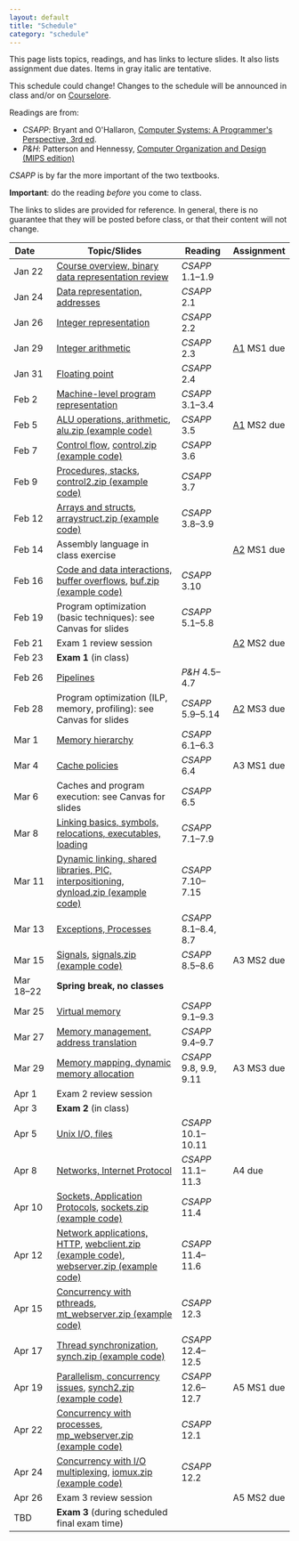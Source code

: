 ```yaml
---
layout: default
title: "Schedule"
category: "schedule"
---
```


This page lists topics, readings, and has links to lecture slides.
It also lists assignment due dates.  Items <span class="tentative">in
gray italic</span> are tentative.

This schedule could change!  Changes
to the schedule will be announced in class and/or on
[Courselore](https://courselore.org/).

Readings are from:
* *CSAPP*: Bryant and O'Hallaron, [Computer Systems: A Programmer's Perspective, 3rd ed](https://csapp.cs.cmu.edu/).
* *P&amp;H*: Patterson and Hennessy, [Computer Organization and Design (MIPS edition)](https://www.elsevier.com/books/computer-organization-and-design-mips-edition/patterson/978-0-12-407726-3)

*CSAPP* is by far the more important of the two textbooks.

**Important**: do the reading *before*
you come to class.

The links to slides are provided for reference.  In general, there is no
guarantee that they will be posted before class, or that their content
will not change.

Date&nbsp;&nbsp;&nbsp;&nbsp;&nbsp; | Topic/Slides | Reading | Assignment
------------------ | ------------ | ------- | ----------
Jan 22 | [Course overview, binary data representation review](lectures/lecture01-public.pdf) | *CSAPP* 1.1–1.9 | 
Jan 24 | [Data representation, addresses](lectures/lecture02-public.pdf) | *CSAPP* 2.1 | 
Jan 26 | [Integer representation](lectures/lecture03-public.pdf) | *CSAPP* 2.2 | 
Jan 29 | [Integer arithmetic](lectures/lecture04-public.pdf) | *CSAPP* 2.3 | [A1](assign/assign01.html) MS1 due
Jan 31 | [Floating point](lectures/lecture05-public.pdf) | *CSAPP* 2.4 | 
Feb 2 | [Machine-level program representation](lectures/lecture06-public.pdf) | *CSAPP* 3.1–3.4 | 
Feb 5 | [ALU operations, arithmetic](lectures/lecture07-public.pdf), [alu.zip (example code)](lectures/alu.zip) | *CSAPP* 3.5 | [A1](assign/assign01.html) MS2 due
Feb 7 | [Control flow](lectures/lecture08-public.pdf), [control.zip (example code)](lectures/control.zip) | *CSAPP* 3.6 | 
Feb 9 | [Procedures, stacks](lectures/lecture09-public.pdf), [control2.zip (example code)](lectures/control2.zip) | *CSAPP* 3.7 | 
Feb 12 | [Arrays and structs](lectures/lecture10-public.pdf), [arraystruct.zip (example code)](lectures/arraystruct.zip) | *CSAPP* 3.8–3.9 | 
Feb 14 | Assembly language in class exercise |  | [A2](assign/assign02.html) MS1 due
Feb 16 | [Code and data interactions, buffer overflows](lectures/lecture11-public.pdf), [buf.zip (example code)](lectures/buf.zip) | *CSAPP* 3.10 | 
Feb 19 | Program optimization (basic techniques): see Canvas for slides | *CSAPP* 5.1–5.8 | 
Feb 21 | Exam 1 review session |  | [A2](assign/assign02.html) MS2 due
Feb 23 | **Exam 1** (in class) |  | 
Feb 26 | [Pipelines](lectures/lecture13-public.pdf) | <i>P&amp;H</i> 4.5–4.7 | 
Feb 28 | Program optimization (ILP, memory, profiling): see Canvas for slides | *CSAPP* 5.9–5.14 | [A2](assign/assign02.html) MS3 due
Mar 1 | [Memory hierarchy](lectures/lecture15-public.pdf) | *CSAPP* 6.1–6.3 | 
Mar 4 | [Cache policies](lectures/lecture16-public.pdf) | *CSAPP* 6.4 | <span class='tentative'>A3 MS1 due</span>
Mar 6 | Caches and program execution: see Canvas for slides | *CSAPP* 6.5 | 
Mar 8 | [Linking basics, symbols, relocations, executables, loading](lectures/lecture18-public.pdf) | *CSAPP* 7.1–7.9 | 
Mar 11 | [Dynamic linking, shared libraries, PIC, interpositioning](lectures/lecture19-public.pdf), [dynload.zip (example code)](lectures/dynload.zip) | *CSAPP* 7.10–7.15 | 
Mar 13 | [Exceptions, Processes](lectures/lecture20-public.pdf) | *CSAPP* 8.1–8.4, 8.7 | 
Mar 15 | [Signals](lectures/lecture21-public.pdf), [signals.zip (example code)](lectures/signals.zip) | *CSAPP* 8.5–8.6 | <span class='tentative'>A3 MS2 due</span>
Mar 18–22 | **Spring break, no classes** |  | 
Mar 25 | [Virtual memory](lectures/lecture22-public.pdf) | *CSAPP* 9.1–9.3 | 
Mar 27 | [Memory management, address translation](lectures/lecture23-public.pdf) | *CSAPP* 9.4–9.7 | 
Mar 29 | [Memory mapping, dynamic memory allocation](lectures/lecture24-public.pdf) | *CSAPP* 9.8, 9.9, 9.11 | <span class='tentative'>A3 MS3 due</span>
Apr 1 | Exam 2 review session |  | 
Apr 3 | **Exam 2** (in class) |  | 
Apr 5 | [Unix I/O, files](lectures/lecture25-public.pdf) | *CSAPP* 10.1–10.11 | 
Apr 8 | [Networks, Internet Protocol](lectures/lecture26-public.pdf) | *CSAPP* 11.1–11.3 | <span class='tentative'>A4 due</span>
Apr 10 | [Sockets, Application Protocols](lectures/lecture27-public.pdf), [sockets.zip (example code)](lectures/sockets.zip) | *CSAPP* 11.4 | 
Apr 12 | [Network applications, HTTP](lectures/lecture28-public.pdf), [webclient.zip (example code)](lectures/webclient.zip), [webserver.zip (example code)](lectures/webserver.zip) | *CSAPP* 11.4–11.6 | 
Apr 15 | [Concurrency with pthreads](lectures/lecture29-public.pdf), [mt_webserver.zip (example code)](lectures/mt_webserver.zip) | *CSAPP* 12.3 | 
Apr 17 | [Thread synchronization](lectures/lecture30-public.pdf), [synch.zip (example code)](lectures/synch.zip) | *CSAPP* 12.4–12.5 | 
Apr 19 | [Parallelism, concurrency issues](lectures/lecture31-public.pdf), [synch2.zip (example code)](lectures/synch2.zip) | *CSAPP* 12.6–12.7 | <span class='tentative'>A5 MS1 due</span>
Apr 22 | [Concurrency with processes](lectures/lecture32-public.pdf), [mp_webserver.zip (example code)](lectures/mp_webserver.zip) | *CSAPP* 12.1 | 
Apr 24 | [Concurrency with I/O multiplexing](lectures/lecture33-public.pdf), [iomux.zip (example code)](lectures/iomux.zip) | *CSAPP* 12.2 | 
Apr 26 | Exam 3 review session |  | <span class='tentative'>A5 MS2 due</span>
TBD | **Exam 3** (during scheduled final exam time) |  | 
